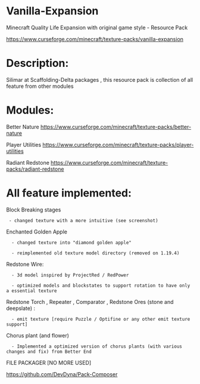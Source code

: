 # Vanilla-Expansion
Minecraft Quality Life Expansion with original game style - Resource Pack

https://www.curseforge.com/minecraft/texture-packs/vanilla-expansion

# Description:

Silimar at Scaffolding-Delta packages , this resource pack is collection of all feature from other modules

 

# Modules:

Better Nature
https://www.curseforge.com/minecraft/texture-packs/better-nature

Player Utilities
https://www.curseforge.com/minecraft/texture-packs/player-utilities

Radiant Redstone
https://www.curseforge.com/minecraft/texture-packs/radiant-redstone
 

# All feature implemented:

 

Block Breaking stages

     - changed texture with a more intuitive (see screenshot)

 

Enchanted Golden Apple

      - changed texture into "diamond golden apple"

      - reimplemented old texture model directory (removed on 1.19.4) 

 

Redstone Wire:

      - 3d model inspired by ProjectRed / RedPower

      - optimized models and blockstates to support rotation to have only a essential texture

 

Redstone Torch ,  Repeater , Comparator , Redstone Ores (stone and deepslate) :

      - emit texture [require Puzzle / Optifine or any other emit texture support]

 

Chorus plant (and flower) 

      - Implemented a optimized version of chorus plants (with various changes and fix) from Better End

 

 
FILE PACKAGER
[NO MORE USED]

https://github.com/DevDyna/Pack-Composer
